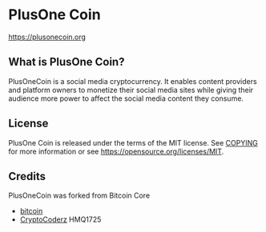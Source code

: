 PlusOne Coin
============

https://plusonecoin.org

What is PlusOne Coin?
---------------------

PlusOneCoin is a social media cryptocurrency. It enables content providers and platform owners to monetize their social media sites while giving their audience more power to affect the social media content they consume.

License
-------

PlusOne Coin is released under the terms of the MIT license. See [COPYING](COPYING) for more
information or see https://opensource.org/licenses/MIT.

Credits
-------

PlusOneCoin was forked from Bitcoin Core
* [bitcoin](https://github.com/bitcoin/bitcoin)
* [CryptoCoderz](https://github.com/CryptoCoderz/Espers.git) HMQ1725
